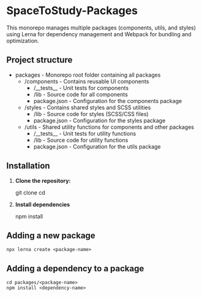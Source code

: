 # SpaceToStudy-Packages

This monorepo manages multiple packages (components, utils, and styles) using Lerna for dependency management and Webpack for bundling and optimization.

## Project structure

<ul>
  <li>packages - Monorepo root folder containing all packages
    <ul>
      <li>/components - Contains reusable UI components
        <ul>
          <li>/__tests__ - Unit tests for components</li>
          <li>/lib - Source code for all components</li>
          <li>package.json - Configuration for the components package</li>
        </ul>
      </li>
      <li>/styles - Contains shared styles and SCSS utilities
        <ul>
          <li>/lib - Source code for styles (SCSS/CSS files)</li>
          <li>package.json - Configuration for the styles package</li>
        </ul>
      </li>
      <li>/utils - Shared utility functions for components and other packages
        <ul>
          <li>/__tests__ - Unit tests for utility functions</li>
          <li>/lib - Source code for utility functions</li>
          <li>package.json - Configuration for the utils package</li>
        </ul>
      </li>
    </ul>
  </li>
</ul>

## Installation

1. **Clone the repository:**

   git clone <repository-url>
   cd <repository-directory>

2. **Install dependencies**

    npm install

## Adding a new package

    npx lerna create <package-name>

## Adding a dependency to a package

    cd packages/<package-name>
    npm install <dependency-name>

